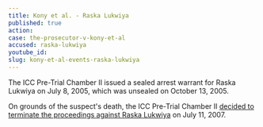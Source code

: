 ```yaml
---
title: Kony et al. - Raska Lukwiya
published: true
action:
case: the-prosecutor-v-kony-et-al
accused: raska-lukwiya
youtube_id:
slug: kony-et-al-events-raska-lukwiya
---
```



The ICC Pre-Trial Chamber II issued a sealed arrest warrant for Raska Lukwiya on July 8, 2005, which was unsealed on October 13, 2005.&nbsp;

On grounds of the suspect's death, the ICC Pre-Trial Chamber II&nbsp;[decided to terminate the proceedings against Raska Lukwiya](https://www.icc-cpi.int/Pages/record.aspx?docNo=ICC-02/04-01/05-248)&nbsp;on July 11, 2007. &nbsp;